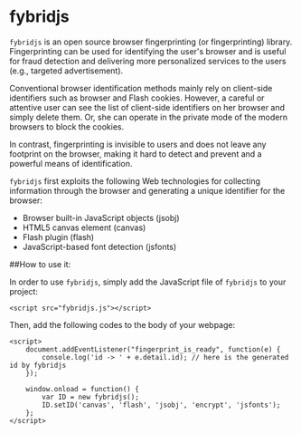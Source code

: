 fybridjs
========

`fybridjs` is an open source browser fingerprinting (or fingerprinting) library. Fingerprinting can be used for identifying the user's browser and is useful for fraud detection and delivering more personalized services to the users (e.g., targeted advertisement).  

Conventional browser identification methods mainly rely on client-side identifiers such as browser and Flash cookies. However, a careful or attentive user can see the list of client-side identifiers on her browser and simply delete them. Or, she can operate in the private mode of the modern browsers to block the cookies. 

In contrast, fingerprinting is invisible to users and does not leave any footprint on the browser, making it hard to detect and prevent and a powerful means of identification.

`fybridjs` first exploits the following Web technologies for collecting information through the browser and generating a unique identifier for the browser:

+ Browser built-in JavaScript objects (jsobj)
+ HTML5 canvas element (canvas)
+ Flash plugin (flash)
+ JavaScript-based font detection (jsfonts)


##How to use it:

In order to use `fybridjs`, simply add the JavaScript file of `fybridjs` to your project:

```
<script src="fybridjs.js"></script>
```

Then, add the following codes to the body of your webpage:
```
<script>
    document.addEventListener("fingerprint_is_ready", function(e) {
        console.log('id -> ' + e.detail.id); // here is the generated id by fybridjs
    });

    window.onload = function() {
        var ID = new fybridjs();
        ID.setID('canvas', 'flash', 'jsobj', 'encrypt', 'jsfonts');
    };
</script>
```
